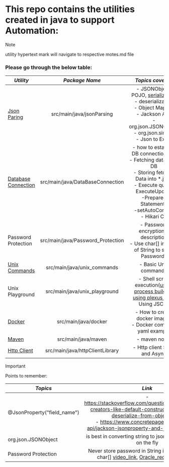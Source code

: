 # This repo contains the utilities created in java to support Automation:

> [!NOTE]
> utility hypertext mark will navigate to respective motes.md file

### Please go through the below table:

| **_Utility_**                                                                |        **_Package Name_**         |                                                                                                                                     **_Topics covered_**                                                                                                                                      |
|------------------------------------------------------------------------------|:---------------------------------:|:---------------------------------------------------------------------------------------------------------------------------------------------------------------------------------------------------------------------------------------------------------------------------------------------:|
| [Json Paring](src/main/java/jsonParsing/jsonParsingNotes.md)                 |     src/main/java/jsonParsing     |                             - JSONObject, POJO, [serialization](https://www.geeksforgeeks.org/serialization-in-java/) <br/>- deserialization <br/>- Object Mapper<br/>- Jackson API,<br/>-  org.json.JSONObject<br/>- org.json.simple <br/>- Json to Excel <br/>                              | 
| [Database Connection](src/main/java/DataBaseConnection/DbCOnnectionNotes.md) | src/main/java/DataBaseConnection  | - how to establish DB connection [link](src/main/java/DataBaseConnection/mySqlDb/FetchDataFromDb/DbConnectionUtil.java)<br/>-  Fetching data from DB<br/>-  Storing fetched Data into *.json </br>- Execute query, ExecuteUpdate</br> -Prepared Statements</br>-setAutoCommit</br>- Hikari CP | 
| Password Protection                                                          | src/main/java/Password_Protection |                                                                                                  - Password encryption & description<br/> - Use char[] instead of String to store Passwords                                                                                                   | 
| [Unix Commands](src/main/java/unix_commands/lynxnotes.md)                    |    src/main/java/unix_commands    |                                                                                                                                     - Basic Unix commands                                                                                                                                     | 
| Unix Playground                                                              |   src/main/java/unix_playground   |                          - Shell script execution([using process builder](src/main/java/unix_playground/shellScriptExecution/UsingProcessBuilder.java) , [using plexus utils](src/main/java/unix_playground/shellScriptExecution/UsingPlexusUtils.java), Using JSCH)                          | 
| [Docker](src/main/java/docker/dockerGuide.md)                                |       src/main/java/docker        |                                                                                                            - How to create docker images <br/>- Docker compose yaml example <br/>                                                                                                             | 
| [Maven](src/main/java/maven/maven_notes.md)                                  |        src/main/java/maven        |                                                                                                                                         - maven notes                                                                                                                                         | 
| [Http Client](src/main/java/httpClientLibrary/httpClientNotes.md)            |  src/main/java/httpClientLibrary  |                                                                                                                                 - Http client Sync and Async                                                                                                                                  | 

> [!IMPORTANT]
> Points to remember:

| **_Topics_**                |                                                                                                                 **_Link_**                                                                                                                 |
|-----------------------------|:------------------------------------------------------------------------------------------------------------------------------------------------------------------------------------------------------------------------------------------:|
| @JsonProperty("field_name") |          -  https://stackoverflow.com/questions/53191468/no-creators-like-default-construct-exist-cannot-deserialize-from-object-valu <br/> - https://www.concretepage.com/jackson-api/jackson-jsonproperty-and-jsonalias-example          | 
| org.json.JSONObject         |                                                                                     is best in converting string to json object, json array on the fly                                                                                     | 
| Password Protection         | Never store password in String in java instead use char[] [video_link](https://www.youtube.com/watch?v=fDTbnLS5AS8), [Oracle_recommendation](https://docs.oracle.com/javase/6/docs/technotes/guides/security/crypto/CryptoSpec.html#PBEEx) | 
